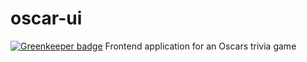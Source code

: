 # oscar-ui

[![Greenkeeper badge](https://badges.greenkeeper.io/delta62/oscar-ui.svg)](https://greenkeeper.io/)
Frontend application for an Oscars trivia game
